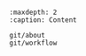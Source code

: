 ```{include} ../README.md
```

```{toctree}
:maxdepth: 2
:caption: Content

git/about
git/workflow
```
